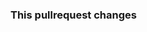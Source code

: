 <!-- Please use this line to close one or multiple issues when this pullrequest gets merged
You can add another line right under the first one:
resolves #1234
resolves #1235
-->

### This pullrequest changes

<!-- Please describe what your pullrequest is changing -->
<!-- If you are adding an example, make sure it only refers to files in
     $SHARED_DIR, which are the files under
     mandelbulber2/deploy/share/mandelbulber2, see
     mandelbulber2/deploy/share/mandelbulber2/data/mandelbulber_1.21_defaults.fract
     for an example (e.g. file_background) -->
